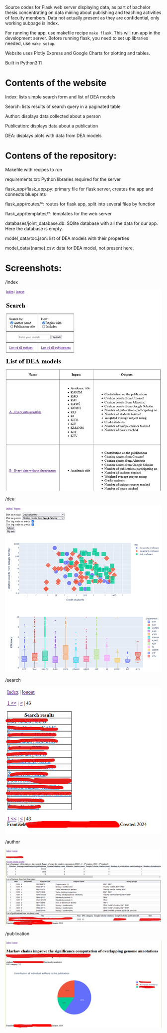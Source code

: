 Source codes for Flask web server displaying data, as part of bachelor thesis concentrating on data mining about publishing and teaching activities of faculty members. Data not actually present as they are confidential, only working subpage is index.

For running the app, use makefile recipe `make flask`. This will run app in the development server. Before running flask, you need to set up libraries needed, use `make setup`. 

Website uses Plotly Express and Google Charts for plotting and tables.

Built in Python3.11

# Contents of the website
Index: lists simple search form and list of DEA models

Search: lists results of search query in a paginated table

Author: displays data collected about a person

Publication: displays data about a publication

DEA: displays plots with data from DEA models

# Contens of the repository:
Makefile with recipes to run

requirements.txt: Python libraries required for the server

flask_app/flask_app.py: primary file for flask server, creates the app and connects blueprints

flask_app/routes/*: routes for flask app, split into several files by function

flask_app/templates/*: templates for the web server

databases/joint_database.db: SQlite database with all the data for our app. Here the database is empty.

model_data/toc.json: list of DEA models with their properties

model_data/{name}.csv: data for DEA model, not present here.

# Screenshots:
/index

![Index subpage](images/webapp-index.png)

/dea

![Example of DEA subpage](images/webapp-DEA.png)

/search

![Example of search subpage](images/webapp-search.png)

/author

![Example of author subpage](images/webapp-author.png)

/publication

![Example of publication subpage](images/webapp-publ.png)